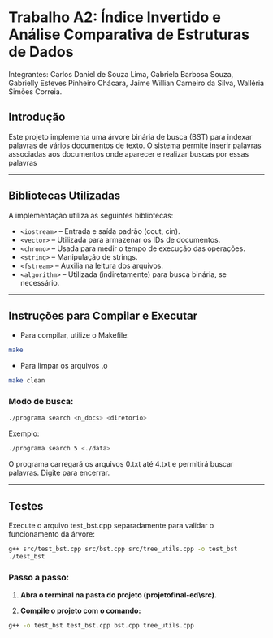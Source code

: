 # Trabalho A2: Índice Invertido e Análise Comparativa de Estruturas de Dados

Integrantes: Carlos Daniel de Souza Lima, Gabriela Barbosa Souza, Gabrielly Esteves Pinheiro Chácara, Jaime Willian Carneiro da Silva, Walléria Simões Correia.

## Introdução

Este projeto implementa uma árvore binária de busca (BST) para indexar palavras de vários documentos de texto. O sistema permite inserir palavras associadas aos documentos onde aparecer e realizar buscas por essas palavras

---

## Bibliotecas Utilizadas

A implementação utiliza as seguintes bibliotecas:

- `<iostream>` – Entrada e saída padrão (cout, cin).
- `<vector>` – Utilizada para armazenar os IDs de documentos.
- `<chrono>` – Usada para medir o tempo de execução das operações.
- `<string>` – Manipulação de strings.
- `<fstream>` – Auxilia na leitura dos arquivos.
- `<algorithm>` – Utilizada (indiretamente) para busca binária, se necessário.

---

## Instruções para Compilar e Executar
- Para compilar, utilize o Makefile:

```bash
make
```

- Para limpar os arquivos .o

```bash
make clean
```
### Modo de busca:

```bash
./programa search <n_docs> <diretorio>
```
Exemplo:
```bash
./programa search 5 <./data>
```
O programa carregará os arquivos 0.txt até 4.txt e permitirá buscar palavras. Digite <sair> para encerrar.

---

## Testes

Execute o arquivo test_bst.cpp separadamente para validar o funcionamento da árvore:

```bash
g++ src/test_bst.cpp src/bst.cpp src/tree_utils.cpp -o test_bst
./test_bst
```
### Passo a passo:

1. **Abra o terminal na pasta do projeto (projetofinal-ed\src).**

2. **Compile o projeto com o comando:**

```bash
g++ -o test_bst test_bst.cpp bst.cpp tree_utils.cpp
```
